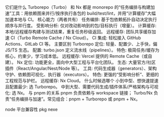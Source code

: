 它们是什么
Turborepo（Turbo） 和 Nx 都是 monorepo 的“任务编排与构建加速”工具：用依赖图来并行/按序执行各包的 build/test/lint，并用“计算缓存”大幅加速本地与 CI。
核心能力（两者共有）
任务编排: 基于包依赖拓扑自动决定执行顺序与并行度。
受影响分析: 仅对改动影响到的包/目标执行（增量）。
计算缓存: 本地/远程缓存构建与测试结果，重复任务秒级返回。
远程缓存: 团队共享缓存加速 CI（Turbo Remote Cache / Nx Cloud）。
CI 集成: 轻松接入 GitHub Actions、GitLab CI 等。
主要区别
Turborepo
定位: 轻量、配置少、上手快，偏 JS/TS 生态。
配置: turbo.json 定义流水线（pipelines）。
特色: 极简任务/缓存为核心，约束少，学习成本低。
远程缓存: Vercel 提供的 Remote Cache（或自建）。
Nx
定位: 功能更全，面向中大型工程与平台化团队。
生态: 大量官方/社区插件（React/Angular/Nest/Node 等）。
工具: 代码生成器（generators）、架构守护、依赖图可视化、执行器（executors）。
特色: 更强的“受影响分析”、更细的工程规范与护栏。
远程缓存: Nx Cloud。
什么时候选哪个
小到中型、想快速提速且配置最少: 选 Turborepo。
中到大型、需要代码生成/插件体系/严格架构与可视化: 选 Nx。
与 pnpm 的关系
pnpm 负责依赖与 workspace 链接；
Turbo/Nx 负责“任务编排与加速”。常见组合：pnpm + Turborepo 或 pnpm + Nx。

node 平台兼容性
pkg nexe
